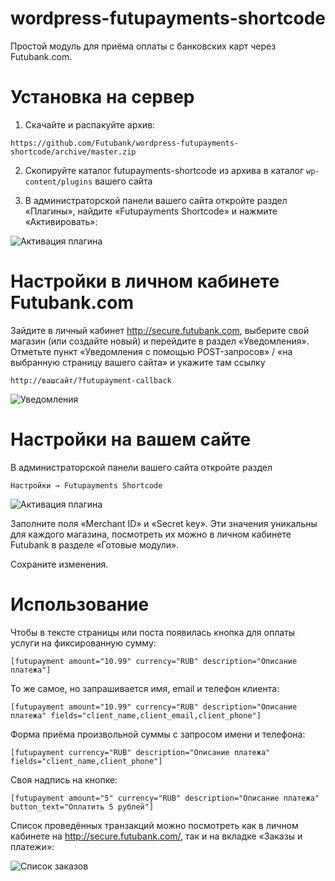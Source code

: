 wordpress-futupayments-shortcode
================================
Простой модуль для приёма оплаты с банковских карт через Futubank.com.

Установка на сервер
===================

1. Скачайте и распакуйте архив:

```
https://github.com/Futubank/wordpress-futupayments-shortcode/archive/master.zip
```

2. Скопируйте каталог futupayments-shortcode из архива в каталог `wp-content/plugins` вашего сайта

3. В администраторской панели вашего сайта откройте раздел «Плагины», найдите «Futupayments Shortcode» и нажмите «Активировать»:

![Активация плагина](http://futubank.github.io/futuplugins/static/wp/install.png)

Настройки в личном кабинете Futubank.com
========================================

Зайдите в личный кабинет http://secure.futubank.com, выберите свой магазин (или создайте новый) и перейдите в раздел «Уведомления». Отметьте пункт «Уведомления с помощью POST-запросов» / «на выбранную страницу вашего сайта» и укажите там ссылку

    http://вашсайт/?futupayment-callback

![Уведомления](http://futubank.github.io/futuplugins/static/wp/trans.png)

Настройки на вашем сайте
========================

В администраторской панели вашего сайта откройте раздел

    Настройки → Futupayments Shortcode

![Активация плагина](http://futubank.github.io/futuplugins/static/wp/settings.png)

Заполните поля «Merchant ID» и «Secret key». Эти значения уникальны для каждого магазина, посмотреть их можно в личном кабинете Futubank в разделе «Готовые модули».

Сохраните изменения.

Использование
=============
Чтобы в тексте страницы или поста появилась кнопка для оплаты услуги на фиксированную сумму:
```
[futupayment amount="10.99" currency="RUB" description="Описание платежа"]
```

То же самое, но запрашивается имя, email и телефон клиента:

```
[futupayment amount="10.99" currency="RUB" description="Описание платежа" fields="client_name,client_email,client_phone"]
```

Форма приёма произвольной суммы с запросом имени и телефона:
```
[futupayment currency="RUB" description="Описание платежа" fields="client_name,client_phone"]
```

Своя надпись на кнопке:
```
[futupayment amount="5" currency="RUB" description="Описание платежа" button_text="Оплатить 5 рублей"]
```

Список проведённых транзакций можно посмотреть как в личном кабинете на http://secure.futubank.com/, так и на вкладке «Заказы и платежи»:

![Список заказов](http://futubank.github.io/futuplugins/static/wp/list.png)

